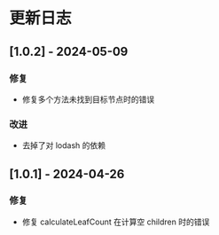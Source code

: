 # 更新日志

## [1.0.2] - 2024-05-09

### 修复

- 修复多个方法未找到目标节点时的错误

### 改进

- 去掉了对 lodash 的依赖

## [1.0.1] - 2024-04-26

<!-- ### 新增

- 添加了一个新功能
- 实现了某个重要的功能 -->

### 修复

- 修复 calculateLeafCount 在计算空 children 时的错误

<!-- ### 改进

- 对某个功能进行了优化
- 提升了性能 -->